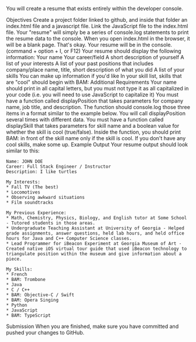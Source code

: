 You will create a resume that exists entirely within the developer console.

Objectives
Create a project folder linked to github, and inside that folder an index.html file and a javascript file. Link the JavaScript file to the index.html file.
Your "resume" will simply be a series of console.log statements to print the resume data to the console.
When you open index.html in the browser, it will be a blank page. That's okay. Your resume will be in the console. (command + option + I, or F12)
Your resume should display the following information:
Your name
Your career/field
A short description of yourself
A list of your interests
A list of your past positions that includes company/place name, title, short description of what you did
A list of your skills
You can make up information if you'd like
In your skill list, skills that are "cool" should begin with BAM:
Additional Requirements
Your name should print in all capital letters, but you must not type it as all capitalized in your code (i.e. you will need to use JavaScript to capitalize it)
You must have a function called displayPosition that takes parameters for company name, job title, and description. The function should console.log those three items in a format similar to the example below. You will call displayPosition several times with different data.
You must have a function called displaySkill that takes parameters for skill name and a boolean value for whether the skill is cool (true/false). Inside the function, you should print BAM: in front of the skill name only if the skill is cool. If you don't have any cool skills, make some up.
Example Output
Your resume output should look similar to this:

    Name: JOHN DOE
    Career: Full Stack Engineer / Instructor
    Description: I like turtles

    My Interests:
    * Fall TV (The best)
    * Locomotives
    * Observing awkward situations
    * Film soundtracks

    My Previous Experience:
    * Math, Chemistry, Physics, Biology, and English tutor at Some School - Tutored students in those areas.
    * Undergraduate Teaching Assistant at University of Georgia - Helped grade assignments, answer questions, held lab hours, and held office hours for Java and C++ Computer Science classes.
    * Lead Programmer for iBeacon Experiment at Georgia Museum of Art - Created native iOS virtual tour guide that used iBeacon technology to triangulate position within the museum and give information about a piece.

    My Skills:
    * French
    * BAM: Trombone
    * Java
    * C / C++
    * BAM: Objective-C / Swift
    * BAM: Opera Singing
    * Python
    * JavaScript
    * BAM: TypeScript

Submission
When you are finished, make sure you have committed and pushed your changes to GitHub.